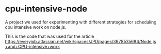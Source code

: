 # cpu-intensive-node
A project we used for experimenting with different strategies for scheduling cpu intensive work on node.js.

This is the code that was used for the article https://everyjob.atlassian.net/wiki/spaces/JPD/pages/3678535684/Node.js+and+CPU-intensive+work 